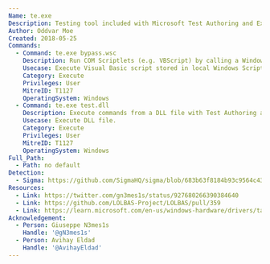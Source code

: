 ```yaml
---
Name: te.exe
Description: Testing tool included with Microsoft Test Authoring and Execution Framework (TAEF).
Author: Oddvar Moe
Created: 2018-05-25
Commands:
  - Command: te.exe bypass.wsc
    Description: Run COM Scriptlets (e.g. VBScript) by calling a Windows Script Component (WSC) file.
    Usecase: Execute Visual Basic script stored in local Windows Script Component file.
    Category: Execute
    Privileges: User
    MitreID: T1127
    OperatingSystem: Windows
  - Command: te.exe test.dll
    Description: Execute commands from a DLL file with Test Authoring and Execution Framework (TAEF) tests. See resources section for required structures.
    Usecase: Execute DLL file.
    Category: Execute
    Privileges: User
    MitreID: T1127
    OperatingSystem: Windows
Full_Path:
  - Path: no default
Detection:
  - Sigma: https://github.com/SigmaHQ/sigma/blob/683b63f8184b93c9564c4310d10c571cbe367e1e/rules/windows/process_creation/proc_creation_win_susp_use_of_te_bin.yml
Resources:
  - Link: https://twitter.com/gn3mes1s/status/927680266390384640
  - Link: https://github.com/LOLBAS-Project/LOLBAS/pull/359
  - Link: https://learn.microsoft.com/en-us/windows-hardware/drivers/taef/authoring-tests
Acknowledgement:
  - Person: Giuseppe N3mes1s
    Handle: '@gN3mes1s'
  - Person: Avihay Eldad
    Handle: '@AvihayEldad'
---
```

